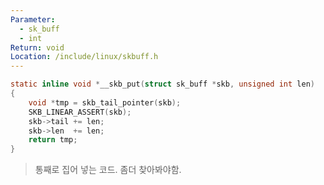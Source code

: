 ```yaml
---
Parameter:
  - sk_buff
  - int
Return: void
Location: /include/linux/skbuff.h
---
```


```c title=__skb_put()
static inline void *__skb_put(struct sk_buff *skb, unsigned int len)
{
	void *tmp = skb_tail_pointer(skb);
	SKB_LINEAR_ASSERT(skb);
	skb->tail += len;
	skb->len  += len;
	return tmp;
}
```

> 통째로 집어 넣는 코드. 좀더 찾아봐야함.